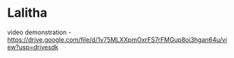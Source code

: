 # Lalitha
video demonstration - https://drive.google.com/file/d/1v75MLXXpmOxrFS7rFMGup8oi3hgan64u/view?usp=drivesdk
